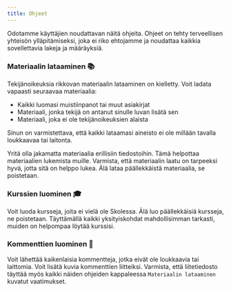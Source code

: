 ```yaml
---
title: Ohjeet
---
```


Odotamme käyttäjien noudattavan näitä ohjeita. Ohjeet on tehty terveellisen yhteisön ylläpitämiseksi, joka ei riko ehtojamme ja noudattaa kaikkia sovellettavia lakeja ja määräyksiä.

### Materiaalin lataaminen 📚

Tekijänoikeuksia rikkovan materiaalin lataaminen on kielletty. Voit ladata vapaasti seuraavaa materiaalia:

- Kaikki luomasi muistiinpanot tai muut asiakirjat
- Materiaali, jonka tekijä on antanut sinulle luvan lisätä sen
- Materiaali, joka ei ole tekijänoikeuksien alaista

Sinun on varmistettava, että kaikki lataamasi aineisto ei ole millään tavalla loukkaavaa tai laitonta.

Yritä olla jakamatta materiaalia erillisiin tiedostoihin. Tämä helpottaa materiaalien lukemista muille. Varmista, että materiaalin laatu on tarpeeksi hyvä, jotta sitä on helppo lukea. Älä lataa päällekkäistä materiaalia, se poistetaan.

### Kurssien luominen 🎓

Voit luoda kursseja, joita ei vielä ole Skolessa. Älä luo päällekkäisiä kursseja, ne poistetaan. Täyttämällä kaikki yksityiskohdat mahdollisimman tarkasti, muiden on helpompaa löytää kurssisi.

### Kommenttien luominen 💬

Voit lähettää kaikenlaisia ​​kommentteja, jotka eivät ole loukkaavia tai laittomia. Voit lisätä kuvia kommenttien liitteiksi. Varmista, että liitetiedosto täyttää myös kaikki näiden ohjeiden kappaleessa `Materiaalin lataaminen` kuvatut vaatimukset.
